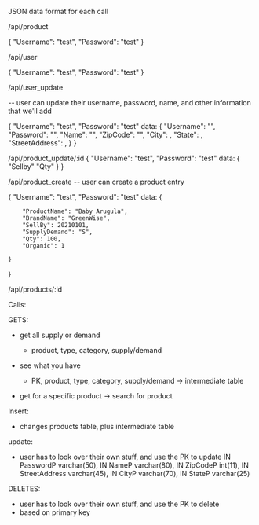 JSON data format for each call

/api/product

{
    "Username": "test",
    "Password": "test"
}


/api/user

{
    "Username": "test",
    "Password": "test"
}

/api/user_update

-- user can update their username, password, name, and other information that we'll add

{
    "Username": "test",
    "Password": "test"
    data: {
    	"Username": "",
    	"Password": "",
    	"Name": "",
    	"ZipCode": "",
			"City": ,
			"State": ,
			"StreetAddress": ,
    }
}

/api/product_update/:id
{
    "Username": "test",
    "Password": "test"
    data: {
    	"Sellby"
			"Qty"
    }
}

/api/product_create
-- user can create a product entry

{
    "Username": "test",
    "Password": "test"
    data: {

		"ProductName": "Baby Arugula",
		"BrandName": "GreenWise",
		"SellBy": 20210101,
		"SupplyDemand": "S",
		"Qty": 100,
		"Organic": 1

    }
}

/api/products/:id



Calls:


GETS:
- get all supply or demand
	- product, type, category, supply/demand


- see what you have
	- PK, product, type, category, supply/demand -> intermediate table

- get for a specific product -> search for product


Insert:
- changes products table, plus intermediate table


update:
- user has to look over their own stuff, and use the PK to update
IN PasswordP varchar(50), IN NameP varchar(80), IN ZipCodeP int(11), IN StreetAddress varchar(45), IN CityP varchar(70), IN StateP varchar(25)

DELETES:
- user has to look over their own stuff, and use the PK to delete
- based on primary key
